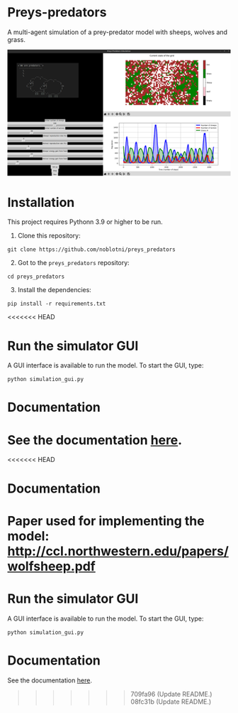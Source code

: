 # Preys-predators

A multi-agent simulation of a prey-predator model with sheeps, wolves and grass.

![](./docs/images/prey_predator_gui.png)

# Installation

This project requires Pythonn 3.9 or higher to be run.

1. Clone this repository:
```shell
git clone https://github.com/noblotni/preys_predators
```
2. Got to the `preys_predators` repository:
```shell
cd preys_predators
```
3. Install the dependencies:
```shell
pip install -r requirements.txt
```

<<<<<<< HEAD
# Run the simulator GUI

A GUI interface is available to run the model. To start the GUI, type:
```shell
python simulation_gui.py
```

# Documentation

See the documentation [here](./docs/documentation.md).
=======
<<<<<<< HEAD
# Documentation
Paper used for implementing the model: http://ccl.northwestern.edu/papers/wolfsheep.pdf
=======
# Run the simulator GUI

A GUI interface is available to run the model. To start the GUI, type:
```shell
python simulation_gui.py
```

# Documentation

See the documentation [here](./docs/documentation.md).
>>>>>>> 709fa96 (Update README.)
>>>>>>> 08fc31b (Update README.)
